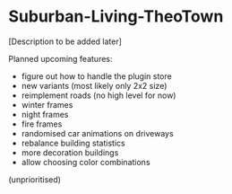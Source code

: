 # Suburban-Living-TheoTown

[Description to be added later]

Planned upcoming features:

  - figure out how to handle the plugin store
  - new variants (most likely only 2x2 size)
  - reimplement roads (no high level for now)
  - winter frames
  - night frames
  - fire frames
  - randomised car animations on driveways
  - rebalance building statistics
  - more decoration buildings
  - allow choosing color combinations

(unprioritised)
